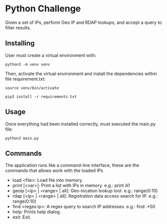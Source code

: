 # Python Challenge
Given a set of IPs, perform Geo IP and RDAP lookups, and accept a query to filter results. 

## Installing
User must create a virtual environment with:
```
python3 -m venv venv
```

Then, activate the virtual environment and install the dependencies within file requirement.txt:
```
source venv/bin/activate
```
```
pip3 install -r requirements.txt
```

## Usage
Once everything had been installed correctly, must executed the main.py file:
```
python3 main.py
``` 

## Commands
The application runs like a command-line interface, these are the commands that allows work with the loaded IPs 

* load &lt;file&gt;: Load file into memory.
* print [&lt;var&gt;]: Print a list with IPs in memory. e.g.: print A1
* geoip [&lt;ip&gt; | &lt;range&gt; | all]: Geo-location lookup tool. e.g.: range(0:10)
* rdap [&lt;ip&gt; | &lt;range&gt; | all]: Registration data access search for IP. e.g.: range(0:10)
* find &lt;regex:ip&gt;: A regex query to search IP addresses. e.g.: find .*50
* help: Prints help dialog.
* exit: Exit.

